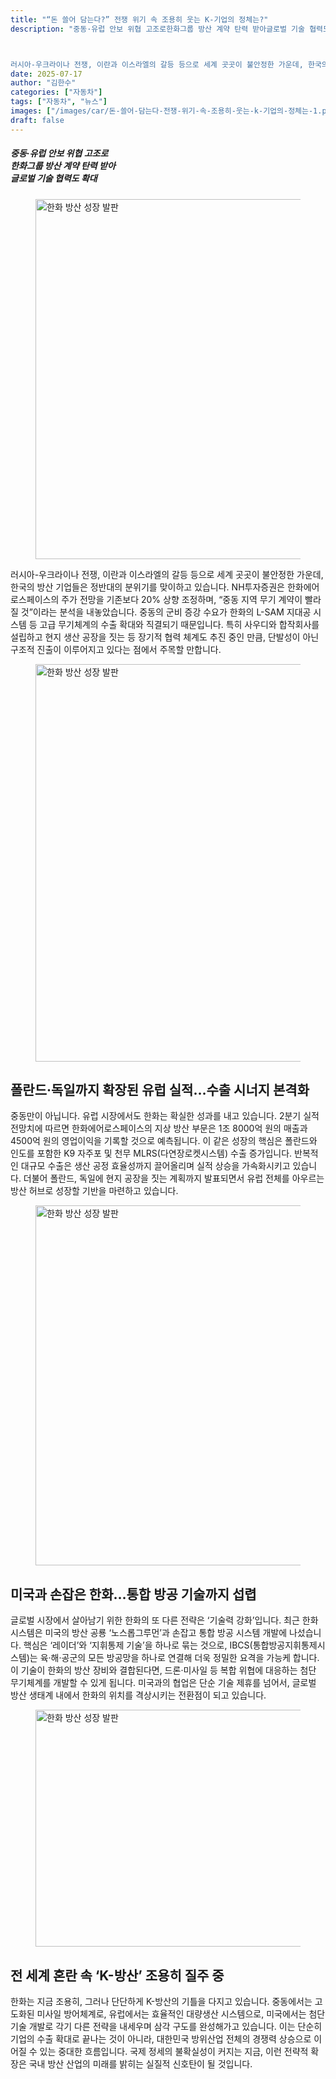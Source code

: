 ```yaml
---
title: "“돈 쓸어 담는다?” 전쟁 위기 속 조용히 웃는 K-기업의 정체는?"
description: "중동·유럽 안보 위협 고조로한화그룹 방산 계약 탄력 받아글로벌 기술 협력도 확대



러시아-우크라이나 전쟁, 이란과 이스라엘의 갈등 등으로 세계 곳곳이 불안정한 가운데, 한국의 ..."
date: 2025-07-17
author: "김한수"
categories: ["자동차"]
tags: ["자동차", "뉴스"]
images: ["/images/car/돈-쓸어-담는다-전쟁-위기-속-조용히-웃는-k-기업의-정체는-1.png"]
draft: false
---
```


<div class="entry-content" itemprop="text">
<h5 class="wp-block-heading" id="%25ec%25a4%2591%25eb%258f%2599%25ec%259c%25a0%25eb%259f%25bd-%25ec%2595%2588%25eb%25b3%25b4-%25ec%259c%2584%25ed%2598%2591-%25ea%25b3%25a0%25ec%25a1%25b0%25eb%25a1%259c%25ed%2595%259c%25ed%2599%2594%25ea%25b7%25b8%25eb%25a3%25b9-%25eb%25b0%25a9%25ec%2582%25b0-%25ea%25b3%2584%25ec%2595%25bd-%25ed%2583%2584%25eb%25a0%25a5"><strong>중동·유럽 안보 위협 고조로<br/>한화그룹 방산 계약 탄력 받아<br/>글로벌 기술 협력도 확대</strong></h5>
<div class="wp-block-image">
<figure class="aligncenter size-full"><img alt="한화 방산 성장 발판" class="wp-image-16677" decoding="async" fetchpriority="high" height="576" src="/images/car/돈-쓸어-담는다-전쟁-위기-속-조용히-웃는-k-기업의-정체는-1.png" width="1024"/></figure></div>

<p>러시아-우크라이나 전쟁, 이란과 이스라엘의 갈등 등으로 세계 곳곳이 불안정한 가운데, 한국의 방산 기업들은 정반대의 분위기를 맞이하고 있습니다. NH투자증권은 한화에어로스페이스의 주가 전망을 기존보다 20% 상향 조정하며, “중동 지역 무기 계약이 빨라질 것”이라는 분석을 내놓았습니다. 중동의 군비 증강 수요가 한화의 L-SAM 지대공 시스템 등 고급 무기체계의 수출 확대와 직결되기 때문입니다. 특히 사우디와 합작회사를 설립하고 현지 생산 공장을 짓는 등 장기적 협력 체계도 추진 중인 만큼, 단발성이 아닌 구조적 진출이 이루어지고 있다는 점에서 주목할 만합니다.</p>
<div class="wp-block-image">
<figure class="aligncenter size-full"><img alt="한화 방산 성장 발판" class="wp-image-16678" decoding="async" height="636" src="/images/car/돈-쓸어-담는다-전쟁-위기-속-조용히-웃는-k-기업의-정체는-2.png" width="1024"/></figure></div>
<h2 class="wp-block-heading"><strong>폴란드·독일까지 확장된 유럽 실적…수출 시너지 본격화</strong></h2>
<p>중동만이 아닙니다. 유럽 시장에서도 한화는 확실한 성과를 내고 있습니다. 2분기 실적 전망치에 따르면 한화에어로스페이스의 지상 방산 부문은 1조 8000억 원의 매출과 4500억 원의 영업이익을 기록할 것으로 예측됩니다. 이 같은 성장의 핵심은 폴란드와 인도를 포함한 K9 자주포 및 천무 MLRS(다연장로켓시스템) 수출 증가입니다. 반복적인 대규모 수출은 생산 공정 효율성까지 끌어올리며 실적 상승을 가속화시키고 있습니다. 더불어 폴란드, 독일에 현지 공장을 짓는 계획까지 발표되면서 유럽 전체를 아우르는 방산 허브로 성장할 기반을 마련하고 있습니다.</p>
<div class="wp-block-image">
<figure class="aligncenter size-full"><img alt="한화 방산 성장 발판" class="wp-image-16679" decoding="async" height="576" src="/images/car/돈-쓸어-담는다-전쟁-위기-속-조용히-웃는-k-기업의-정체는-3.png" width="1024"/></figure></div>
<h2 class="wp-block-heading"><strong>미국과 손잡은 한화…통합 방공 기술까지 섭렵</strong></h2>
<p>글로벌 시장에서 살아남기 위한 한화의 또 다른 전략은 ‘기술력 강화’입니다. 최근 한화시스템은 미국의 방산 공룡 ‘노스롭그루먼’과 손잡고 통합 방공 시스템 개발에 나섰습니다. 핵심은 ‘레이더’와 ‘지휘통제 기술’을 하나로 묶는 것으로, IBCS(통합방공지휘통제시스템)는 육·해·공군의 모든 방공망을 하나로 연결해 더욱 정밀한 요격을 가능케 합니다. 이 기술이 한화의 방산 장비와 결합된다면, 드론·미사일 등 복합 위협에 대응하는 첨단 무기체계를 개발할 수 있게 됩니다. 미국과의 협업은 단순 기술 제휴를 넘어서, 글로벌 방산 생태계 내에서 한화의 위치를 격상시키는 전환점이 되고 있습니다.</p>
<div class="wp-block-image">
<figure class="aligncenter size-full"><img alt="한화 방산 성장 발판" class="wp-image-16680" decoding="async" height="379" loading="lazy" src="/images/car/돈-쓸어-담는다-전쟁-위기-속-조용히-웃는-k-기업의-정체는-4.png" width="768"/></figure></div>
<h2 class="wp-block-heading"><strong>전 세계 혼란 속 ‘K-방산’ 조용히 질주 중</strong></h2>
<p>한화는 지금 조용히, 그러나 단단하게 K-방산의 기틀을 다지고 있습니다. 중동에서는 고도화된 미사일 방어체계로, 유럽에서는 효율적인 대량생산 시스템으로, 미국에서는 첨단 기술 개발로 각기 다른 전략을 내세우며 삼각 구도를 완성해가고 있습니다. 이는 단순히 기업의 수출 확대로 끝나는 것이 아니라, 대한민국 방위산업 전체의 경쟁력 상승으로 이어질 수 있는 중대한 흐름입니다. 국제 정세의 불확실성이 커지는 지금, 이런 전략적 확장은 국내 방산 산업의 미래를 밝히는 실질적 신호탄이 될 것입니다.</p>
<!-- CONTENT END 1 -->
</div>
